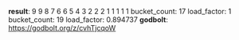 **result**:
9 9 8 7 6 6 5 4 3 2 2 2 1 1 1 1 1 
bucket_count: 17
load_factor: 1
bucket_count: 19
load_factor: 0.894737
**godbolt**: https://godbolt.org/z/cvhTjcqoW